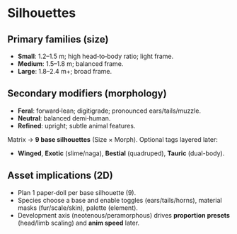 # Silhouettes

## Primary families (size)
- **Small**: 1.2–1.5 m; high head‑to‑body ratio; light frame.
- **Medium**: 1.5–1.8 m; balanced frame.
- **Large**: 1.8–2.4 m+; broad frame.

## Secondary modifiers (morphology)
- **Feral**: forward‑lean; digitigrade; pronounced ears/tails/muzzle.
- **Neutral**: balanced demi‑human.
- **Refined**: upright; subtle animal features.

Matrix → **9 base silhouettes** (Size × Morph). Optional tags layered later:
- **Winged**, **Exotic** (slime/naga), **Bestial** (quadruped), **Tauric** (dual-body).

## Asset implications (2D)
- Plan 1 paper‑doll per base silhouette (9).
- Species choose a base and enable toggles (ears/tails/horns), material masks (fur/scale/skin), palette (element).
- Development axis (neotenous/peramorphous) drives **proportion presets** (head/limb scaling) and **anim speed** later.
